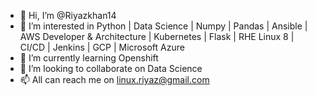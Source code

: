 - 👋 Hi, I’m @Riyazkhan14
- 👀 I’m interested in Python | Data Science | Numpy | Pandas | Ansible | AWS Developer & Architecture | Kubernetes | Flask | RHE Linux 8 | CI/CD | Jenkins | GCP | Microsoft Azure
- 🌱 I’m currently learning Openshift
- 💞️ I’m looking to collaborate on Data Science
- 📫 All can reach me on linux.riyaz@gmail.com

<!---
Riyazkhan14/Riyazkhan14 is a ✨ special ✨ repository because its `README.md` (this file) appears on your GitHub profile.
You can click the Preview link to take a look at your changes.
--->
